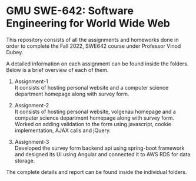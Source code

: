 # GMU SWE-642: Software Engineering for World Wide Web

This repository consists of all the assignments and homeworks done in order to complete the Fall 2022, SWE642 course under Professor Vinod Dubey.

A detailed information on each assignment can be found inside the folders. Below is a brief overview of each of them.

1. Assignment-1<br>
    It consists of hosting personal website and a computer science department homepage along with survey form.

2. Assignment-2<br>
    It consists of hosting personal website, volgenau homepage and a computer science department homepage along with survey form. Worked on adding validation to the form using javascript, cookie implementation, AJAX calls and jQuery.

3. Assignment-3<br>
    Developed the survey form backend api using spring-boot framework and designed its UI using Angular and connected it to AWS RDS for data storage.

The complete details and report can be found inside the individual folders.